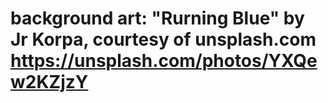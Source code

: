 # background art: "Rurning Blue" by Jr Korpa, courtesy of unsplash.com https://unsplash.com/photos/YXQew2KZjzY